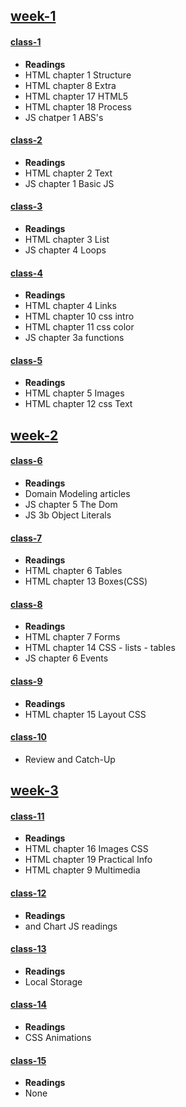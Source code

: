 ## [week-1](/week-1)
#### [class-1](/week-1/class-1)
* **Readings**
 * HTML chapter 1 Structure
 * HTML chapter 8 Extra
 * HTML chapter 17 HTML5
 * HTML chapter 18 Process
 * JS chatper 1 ABS's

#### [class-2](/week-1/class-2)
* **Readings**
 * HTML chapter 2 Text
 * JS chapter 1 Basic JS

#### [class-3](/week-1/class-3)
* **Readings**
 * HTML chapter 3 List
 * JS chapter 4 Loops

#### [class-4](/week-1/class-4)
* **Readings**
 * HTML chapter 4 Links
 * HTML chapter 10 css intro 
 * HTML chapter 11 css color
 * JS chapter 3a functions

#### [class-5](/week-1/class-5)
* **Readings**
 * HTML chapter 5 Images
 * HTML chapter 12 css Text

## [week-2](/week-2)
#### [class-6](/week-2/class-6)
* **Readings**
* Domain Modeling articles
* JS chapter 5 The Dom
* JS 3b Object Literals

#### [class-7](/week-2/class-7)
* **Readings**
* HTML chapter 6 Tables
* HTML chapter 13 Boxes(CSS)

#### [class-8](/week-2/class-8)
* **Readings**
* HTML chapter 7 Forms
* HTML chapter 14 CSS - lists - tables
* JS chapter 6 Events

#### [class-9](/week-2/class-9)
* **Readings**
* HTML chapter 15 Layout CSS

#### [class-10](/week-2/class-10)
* Review and Catch-Up

## [week-3](/week-3)
#### [class-11](/week-2/class-11)
* **Readings**
 * HTML chapter 16 Images CSS
 * HTML chapter 19 Practical Info
 * HTML chapter 9 Multimedia

#### [class-12](/week-2/class-12)
* **Readings**
 * <Canvas> and Chart JS readings

#### [class-13](/week-2/class-13)
* **Readings**
 * Local Storage

#### [class-14](/week-2/class-14)
* **Readings**
 * CSS Animations

#### [class-15](/week-2/class-15)
* **Readings**
 * None
